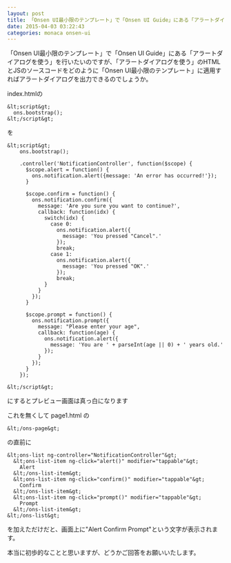 ```yaml
---
layout: post
title: 「Onsen UI最小限のテンプレート」で「Onsen UI Guide」にある「アラートダイアログを使う」を行うには
date: 2015-04-03 03:22:43
categories: monaca onsen-ui
---
```

<p>「Onsen UI最小限のテンプレート」で「Onsen UI Guide」にある「アラートダイアログを使う」を行いたいのですが、「アラートダイアログを使う」のHTMLとJSのソースコードをどのように「Onsen UI最小限のテンプレート」に適用すればアラートダイアログを出力できるのでしょうか。</p>

<p>index.htmlの</p>

```
&lt;script&gt;
  ons.bootstrap();
&lt;/script&gt;
```

<p>を</p>

```
&lt;script&gt;
    ons.bootstrap();

    .controller('NotificationController', function($scope) {
      $scope.alert = function() {
        ons.notification.alert({message: 'An error has occurred!'});
      }

      $scope.confirm = function() {
        ons.notification.confirm({
          message: 'Are you sure you want to continue?',
          callback: function(idx) {
            switch(idx) {
              case 0:
                ons.notification.alert({
                  message: 'You pressed "Cancel".'
                });
                break;
              case 1:
                ons.notification.alert({
                  message: 'You pressed "OK".'
                });
                break;
            }
          }
        });
      }

      $scope.prompt = function() {
        ons.notification.prompt({
          message: "Please enter your age",
          callback: function(age) {
            ons.notification.alert({
              message: 'You are ' + parseInt(age || 0) + ' years old.'
            });
          }
        });
      }
    });

&lt;/script&gt;
```

<p>にするとプレビュー画面は真っ白になります</p>

<p>これを無くして page1.html の</p>

```
&lt;/ons-page&gt;
```

<p>の直前に</p>

```
&lt;ons-list ng-controller="NotificationController"&gt;
  &lt;ons-list-item ng-click="alert()" modifier="tappable"&gt;
    Alert
  &lt;/ons-list-item&gt;
  &lt;ons-list-item ng-click="confirm()" modifier="tappable"&gt;
    Confirm
  &lt;/ons-list-item&gt;
  &lt;ons-list-item ng-click="prompt()" modifier="tappable"&gt;
    Prompt
  &lt;/ons-list-item&gt;
&lt;/ons-list&gt;
```

<p>を加えただけだと、画面上に"Alert Confirm Prompt"という文字が表示されます。</p>

<p>本当に初歩的なことと思いますが、どうかご回答をお願いいたします。</p>
